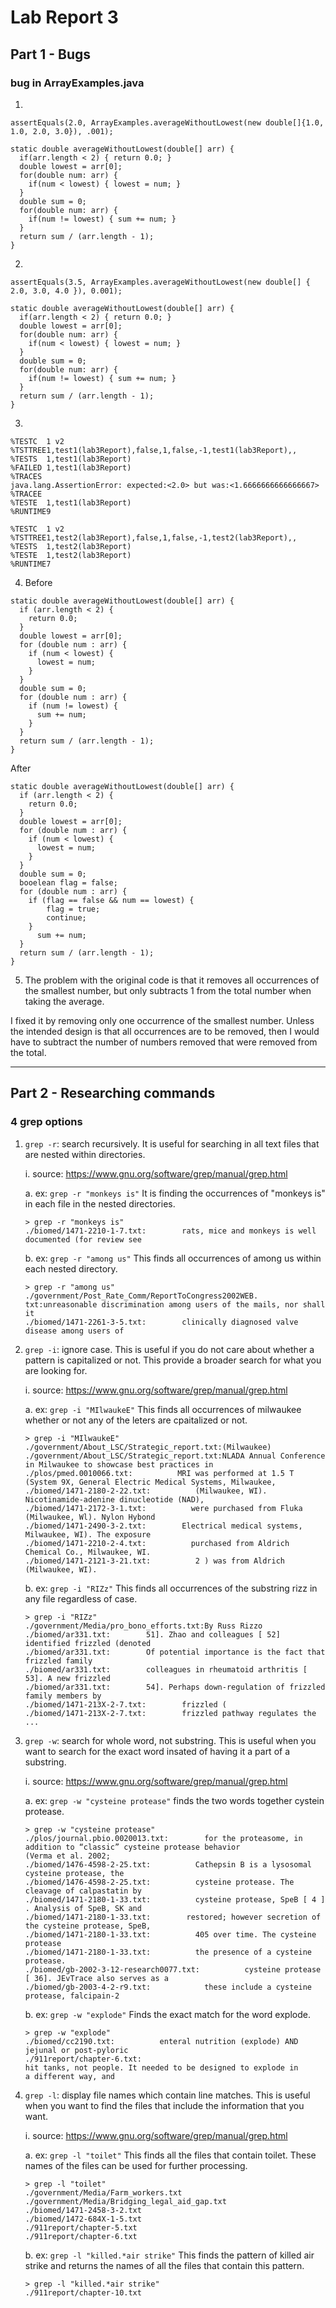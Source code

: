 # Lab Report 3

## Part 1 - Bugs

### bug in ArrayExamples.java

1.

```
assertEquals(2.0, ArrayExamples.averageWithoutLowest(new double[]{1.0, 1.0, 2.0, 3.0}), .001);

static double averageWithoutLowest(double[] arr) {
  if(arr.length < 2) { return 0.0; }
  double lowest = arr[0];
  for(double num: arr) {
    if(num < lowest) { lowest = num; }
  }
  double sum = 0;
  for(double num: arr) {
    if(num != lowest) { sum += num; }
  }
  return sum / (arr.length - 1);
}
```

2.

```
assertEquals(3.5, ArrayExamples.averageWithoutLowest(new double[] { 2.0, 3.0, 4.0 }), 0.001);

static double averageWithoutLowest(double[] arr) {
  if(arr.length < 2) { return 0.0; }
  double lowest = arr[0];
  for(double num: arr) {
    if(num < lowest) { lowest = num; }
  }
  double sum = 0;
  for(double num: arr) {
    if(num != lowest) { sum += num; }
  }
  return sum / (arr.length - 1);
}
```

3.

```
%TESTC  1 v2
%TSTTREE1,test1(lab3Report),false,1,false,-1,test1(lab3Report),,
%TESTS  1,test1(lab3Report)
%FAILED 1,test1(lab3Report)
%TRACES
java.lang.AssertionError: expected:<2.0> but was:<1.6666666666666667>
%TRACEE
%TESTE  1,test1(lab3Report)
%RUNTIME9
```

```
%TESTC  1 v2
%TSTTREE1,test2(lab3Report),false,1,false,-1,test2(lab3Report),,
%TESTS  1,test2(lab3Report)
%TESTE  1,test2(lab3Report)
%RUNTIME7
```

4.  Before

```
static double averageWithoutLowest(double[] arr) {
  if (arr.length < 2) {
    return 0.0;
  }
  double lowest = arr[0];
  for (double num : arr) {
    if (num < lowest) {
      lowest = num;
    }
  }
  double sum = 0;
  for (double num : arr) {
    if (num != lowest) {
      sum += num;
    }
  }
  return sum / (arr.length - 1);
}
```

After

```
static double averageWithoutLowest(double[] arr) {
  if (arr.length < 2) {
    return 0.0;
  }
  double lowest = arr[0];
  for (double num : arr) {
    if (num < lowest) {
      lowest = num;
    }
  }
  double sum = 0;
  booelean flag = false;
  for (double num : arr) {
    if (flag == false && num == lowest) {
        flag = true;
        continue;
    }
      sum += num;
  }
  return sum / (arr.length - 1);
}
```

5.  The problem with the original code is that it removes all occurrences of the smallest number, but only subtracts 1 from the total number when taking the average.

I fixed it by removing only one occurrence of the smallest number. Unless the intended design is that all occurrences are to be removed, then I would have to subtract the number of numbers removed that were removed from the total.

---

## Part 2 - Researching commands

### 4 grep options

1. `grep -r`: search recursively. It is useful for searching in all text files that are nested within directories.

   i. source: https://www.gnu.org/software/grep/manual/grep.html

   a. ex: `grep -r "monkeys is"` It is finding the occurrences of "monkeys is" in each file in the nested directories.

   ```
   > grep -r "monkeys is"
   ./biomed/1471-2210-1-7.txt:        rats, mice and monkeys is well documented (for review see
   ```

   b. ex: `grep -r "among us"` This finds all occurrences of among us within each nested directory.

   ```
   > grep -r "among us"
   ./government/Post_Rate_Comm/ReportToCongress2002WEB.
   txt:unreasonable discrimination among users of the mails, nor shall it
   ./biomed/1471-2261-3-5.txt:        clinically diagnosed valve disease among users of
   ```

2. `grep -i`: ignore case. This is useful if you do not care about whether a pattern is capitalized or not. This provide a broader search for what you are looking for.

   i. source: https://www.gnu.org/software/grep/manual/grep.html

   a. ex: `grep -i "MIlwaukeE"` This finds all occurrences of milwaukee whether or not any of the leters are cpaitalized or not.

   ```
   > grep -i "MIlwaukeE"
   ./government/About_LSC/Strategic_report.txt:(Milwaukee)
   ./government/About_LSC/Strategic_report.txt:NLADA Annual Conference in Milwaukee to showcase best practices in
   ./plos/pmed.0010066.txt:          MRI was performed at 1.5 T
   (System 9X, General Electric Medical Systems, Milwaukee,
   ./biomed/1471-2180-2-22.txt:          (Milwaukee, WI).
   Nicotinamide-adenine dinucleotide (NAD),
   ./biomed/1471-2172-3-1.txt:          were purchased from Fluka (Milwaukee, Wl). Nylon Hybond
   ./biomed/1471-2490-3-2.txt:        Electrical medical systems, Milwaukee, WI). The exposure
   ./biomed/1471-2210-2-4.txt:          purchased from Aldrich Chemical Co., Milwaukee, WI.
   ./biomed/1471-2121-3-21.txt:          2 ) was from Aldrich (Milwaukee, WI).
   ```

   b. ex: `grep -i "RIZz"` This finds all occurrences of the substring rizz in any file regardless of case.

   ```
   > grep -i "RIZz"
   ./government/Media/pro_bono_efforts.txt:By Russ Rizzo
   ./biomed/ar331.txt:        51]. Zhao and colleagues [ 52] identified frizzled (denoted
   ./biomed/ar331.txt:        Of potential importance is the fact that frizzled family
   ./biomed/ar331.txt:        colleagues in rheumatoid arthritis [ 53]. A new frizzled
   ./biomed/ar331.txt:        54]. Perhaps down-regulation of frizzled family members by
   ./biomed/1471-213X-2-7.txt:        frizzled (
   ./biomed/1471-213X-2-7.txt:        frizzled pathway regulates the
   ...
   ```

3. `grep -w`: search for whole word, not substring. This is useful when you want to search for the exact word insated of having it a part of a substring.

   i. source: https://www.gnu.org/software/grep/manual/grep.html

   a. ex: `grep -w "cysteine protease"` finds the two words together cystein protease.

   ```
   > grep -w "cysteine protease"
   ./plos/journal.pbio.0020013.txt:        for the proteasome, in
   addition to “classic” cysteine protease behavior
   (Verma et al. 2002;
   ./biomed/1476-4598-2-25.txt:          Cathepsin B is a lysosomal cysteine protease, the
   ./biomed/1476-4598-2-25.txt:          cysteine protease. The cleavage of calpastatin by
   ./biomed/1471-2180-1-33.txt:          cysteine protease, SpeB [ 4 ] . Analysis of SpeB, SK and
   ./biomed/1471-2180-1-33.txt:        restored; however secretion of the cysteine protease, SpeB,
   ./biomed/1471-2180-1-33.txt:          405 over time. The cysteine protease
   ./biomed/1471-2180-1-33.txt:          the presence of a cysteine protease.
   ./biomed/gb-2002-3-12-research0077.txt:          cysteine protease [ 36]. JEvTrace also serves as a
   ./biomed/gb-2003-4-2-r9.txt:            these include a cysteine protease, falcipain-2
   ```

   b. ex: `grep -w "explode"` Finds the exact match for the word explode.

   ```
   > grep -w "explode"
   ./biomed/cc2190.txt:          enteral nutrition (explode) AND jejunal or post-pyloric
   ./911report/chapter-6.txt:
   hit tanks, not people. It needed to be designed to explode in
   a different way, and
   ```

4. `grep -l`: display file names which contain line matches. This is useful when you want to find the files that include the information that you want.

   i. source: https://www.gnu.org/software/grep/manual/grep.html

   a. ex: `grep -l "toilet"` This finds all the files that contain toilet. These names of the files can be used for further processing.

   ```
   > grep -l "toilet"
   ./government/Media/Farm_workers.txt
   ./government/Media/Bridging_legal_aid_gap.txt
   ./biomed/1471-2458-3-2.txt
   ./biomed/1472-684X-1-5.txt
   ./911report/chapter-5.txt
   ./911report/chapter-6.txt
   ```

   b. ex: `grep -l "killed.*air strike"` This finds the pattern of killed air strike and returns the names of all the files that contain this pattern.

   ```
   > grep -l "killed.*air strike"
   ./911report/chapter-10.txt
   ```
